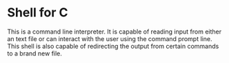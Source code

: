 # Shell for C
This is a command line interpreter. It is capable of reading input from either an text file or can interact with the user using the command prompt line. This shell is also capable of redirecting the output from certain commands to a brand new file. 
